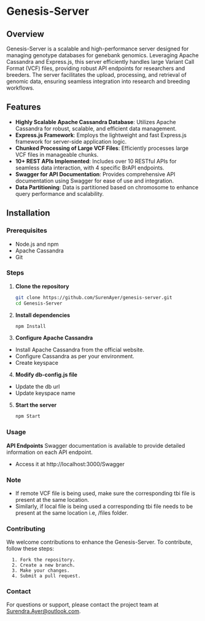 # Genesis-Server

## Overview
Genesis-Server is a scalable and high-performance server designed for managing genotype databases for genebank genomics. Leveraging Apache Cassandra and Express.js, this server efficiently handles large Variant Call Format (VCF) files, providing robust API endpoints for researchers and breeders. The server facilitates the upload, processing, and retrieval of genomic data, ensuring seamless integration into research and breeding workflows.

## Features
- **Highly Scalable Apache Cassandra Database**: Utilizes Apache Cassandra for robust, scalable, and efficient data management.
- **Express.js Framework**: Employs the lightweight and fast Express.js framework for server-side application logic.
- **Chunked Processing of Large VCF Files**: Efficiently processes large VCF files in manageable chunks.
- **10+ REST APIs Implemented**: Includes over 10 RESTful APIs for seamless data interaction, with 4 specific BrAPI endpoints.
- **Swagger for API Documentation**: Provides comprehensive API documentation using Swagger for ease of use and integration.
- **Data Partitioning**: Data is partitioned based on chromosome to enhance query performance and scalability.

## Installation

### Prerequisites
- Node.js and npm
- Apache Cassandra
- Git

### Steps

1. **Clone the repository**
   ```sh
   git clone https://github.com/SurenAyer/genesis-server.git
   cd Genesis-Server
2. **Install dependencies**
   ```sh
   npm Install

3. **Configure Apache Cassandra**
- Install Apache Cassandra from the official website.
- Configure Cassandra as per your environment.
- Create keyspace

4. **Modify db-config.js file**
- Update the db url
- Update keyspace name
  
5. **Start the server**
   ```sh
   npm Start

### Usage
**API Endpoints**
Swagger documentation is available to provide detailed information on each API endpoint.
- Access it at http://localhost:3000/Swagger

### Note
- If remote VCF file is being used, make sure the corresponding tbi file is present at the same location.
- Similarly, if local file is being used a corresponding tbi file needs to be present at the same location i.e, /files folder.

### Contributing
We welcome contributions to enhance the Genesis-Server. 
To contribute, follow these steps:

      1. Fork the repository.
      2. Create a new branch.
      3. Make your changes.
      4. Submit a pull request.

### Contact
For questions or support, please contact the project team at Surendra.Ayer@outlook.com.
